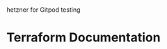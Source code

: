 # <Hetzner>

<Hetzner> hetzner for Gitpod testing

<!-- toc -->
<!-- tocstop -->

# Terraform Documentation

<!-- BEGIN_TF_DOCS -->
<!-- END_TF_DOCS -->
